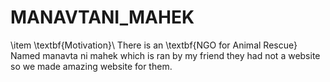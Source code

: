# MANAVTANI_MAHEK
\item \textbf{Motivation}\\
     There is an \textbf{NGO for Animal Rescue} Named manavta ni mahek which is ran by my friend they had not a website so we made amazing website for them.
